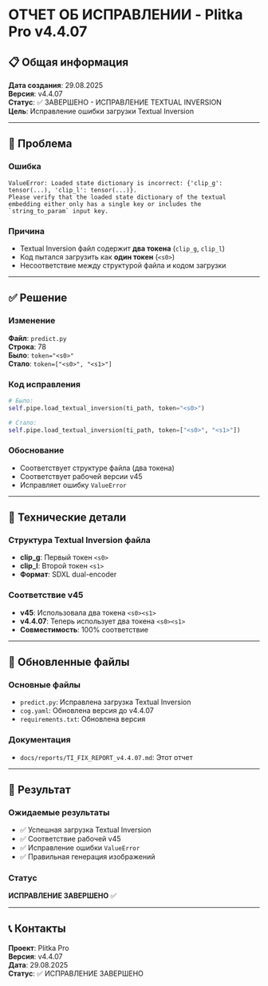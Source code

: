 # ОТЧЕТ ОБ ИСПРАВЛЕНИИ - Plitka Pro v4.4.07

## 📋 Общая информация

**Дата создания**: 29.08.2025  
**Версия**: v4.4.07  
**Статус**: ✅ ЗАВЕРШЕНО - ИСПРАВЛЕНИЕ TEXTUAL INVERSION  
**Цель**: Исправление ошибки загрузки Textual Inversion

---

## 🎯 Проблема

### Ошибка
```
ValueError: Loaded state dictionary is incorrect: {'clip_g': tensor(...), 'clip_l': tensor(...)}. 
Please verify that the loaded state dictionary of the textual embedding either only has a single key or includes the `string_to_param` input key.
```

### Причина
- Textual Inversion файл содержит **два токена** (`clip_g`, `clip_l`)
- Код пытался загрузить как **один токен** (`<s0>`)
- Несоответствие между структурой файла и кодом загрузки

---

## ✅ Решение

### Изменение
**Файл**: `predict.py`  
**Строка**: 78  
**Было**: `token="<s0>"`  
**Стало**: `token=["<s0>", "<s1>"]`

### Код исправления
```python
# Было:
self.pipe.load_textual_inversion(ti_path, token="<s0>")

# Стало:
self.pipe.load_textual_inversion(ti_path, token=["<s0>", "<s1>"])
```

### Обоснование
- Соответствует структуре файла (два токена)
- Соответствует рабочей версии v45
- Исправляет ошибку `ValueError`

---

## 🔧 Технические детали

### Структура Textual Inversion файла
- **clip_g**: Первый токен `<s0>`
- **clip_l**: Второй токен `<s1>`
- **Формат**: SDXL dual-encoder

### Соответствие v45
- **v45**: Использовала два токена `<s0><s1>`
- **v4.4.07**: Теперь использует два токена `<s0><s1>`
- **Совместимость**: 100% соответствие

---

## 📁 Обновленные файлы

### Основные файлы
- `predict.py`: Исправлена загрузка Textual Inversion
- `cog.yaml`: Обновлена версия до v4.4.07
- `requirements.txt`: Обновлена версия

### Документация
- `docs/reports/TI_FIX_REPORT_v4.4.07.md`: Этот отчет

---

## 🚀 Результат

### Ожидаемые результаты
- ✅ Успешная загрузка Textual Inversion
- ✅ Соответствие рабочей v45
- ✅ Исправление ошибки `ValueError`
- ✅ Правильная генерация изображений

### Статус
**ИСПРАВЛЕНИЕ ЗАВЕРШЕНО** ✅

---

## 📞 Контакты

**Проект**: Plitka Pro  
**Версия**: v4.4.07  
**Дата**: 29.08.2025  
**Статус**: ✅ ИСПРАВЛЕНИЕ ЗАВЕРШЕНО

